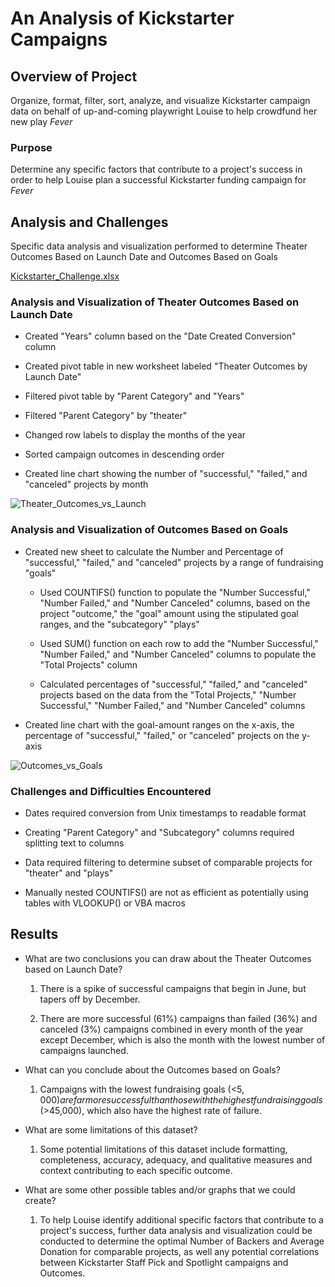 # An Analysis of Kickstarter Campaigns

## Overview of Project

Organize, format, filter, sort, analyze, and visualize Kickstarter campaign data on behalf of up-and-coming playwright Louise to help crowdfund her new play *Fever*

### Purpose

Determine any specific factors that contribute to a project's success in order to help Louise plan a successful Kickstarter funding campaign for *Fever*   

## Analysis and Challenges

Specific data analysis and visualization performed to determine Theater Outcomes Based on Launch Date and Outcomes Based on Goals

[Kickstarter_Challenge.xlsx](https://github.com/JemiShieh/kickstarter-analysis/files/7362339/Kickstarter_Challenge.xlsx)

### Analysis and Visualization of Theater Outcomes Based on Launch Date

* Created "Years" column based on the "Date Created Conversion" column

* Created pivot table in new worksheet labeled "Theater Outcomes by Launch Date"

* Filtered pivot table by "Parent Category" and "Years"

* Filtered "Parent Category" by "theater"

* Changed row labels to display the months of the year 

* Sorted campaign outcomes in descending order

* Created line chart showing the number of "successful," "failed," and "canceled" projects by month

![Theater_Outcomes_vs_Launch](https://user-images.githubusercontent.com/92612370/137680988-68810aed-5a0b-491a-b01e-71e3d6e8eb0b.png)

### Analysis and Visualization of Outcomes Based on Goals

* Created new sheet to calculate the Number and Percentage of "successful," "failed," and "canceled" projects by a range of fundraising "goals"
    
  * Used COUNTIFS() function to populate the "Number Successful," "Number Failed," and "Number Canceled" columns, based on the project "outcome," the "goal" amount using the stipulated goal ranges, and the "subcategory" "plays"
    
  * Used SUM() function on each row to add the "Number Successful," "Number Failed," and "Number Canceled" columns to populate the "Total Projects" column
    
  * Calculated percentages of "successful," "failed," and "canceled" projects based on the data from the "Total Projects," "Number Successful," "Number Failed," and "Number Canceled" columns
    
* Created line chart with the goal-amount ranges on the x-axis, the percentage of "successful," "failed," or "canceled" projects on the y-axis

![Outcomes_vs_Goals](https://user-images.githubusercontent.com/92612370/137681059-e240ec84-cbe6-493a-a8e9-59fc82c7286c.png)

### Challenges and Difficulties Encountered

* Dates required conversion from Unix timestamps to readable format

* Creating "Parent Category" and "Subcategory" columns required splitting text to columns

* Data required filtering to determine subset of comparable projects for "theater" and "plays"

* Manually nested COUNTIFS() are not as efficient as potentially using tables with VLOOKUP() or VBA macros

## Results

* What are two conclusions you can draw about the Theater Outcomes based on Launch Date?

  1. There is a spike of successful campaigns that begin in June, but tapers off by December.
 
  2. There are more successful (61%) campaigns than failed (36%) and canceled (3%) campaigns combined in every month of the year except December, which is also the month with the lowest number of campaigns launched.

* What can you conclude about the Outcomes based on Goals?

  1. Campaigns with the lowest fundraising goals (<$5,000) are far more successful than those with the highest fundraising goals (>$45,000), which also have the highest rate of failure. 

* What are some limitations of this dataset?

  1. Some potential limitations of this dataset include formatting, completeness, accuracy, adequacy, and qualitative measures and context contributing to each specific outcome.   
* What are some other possible tables and/or graphs that we could create?

  1. To help Louise identify additional specific factors that contribute to a project's success, further data analysis and visualization could be conducted to determine the optimal Number of Backers and Average Donation for comparable projects, as well any potential correlations between Kickstarter Staff Pick and Spotlight campaigns and Outcomes.  

